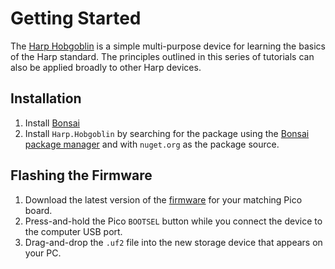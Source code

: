 # Getting Started

The [Harp Hobgoblin](https://github.com/harp-tech/device.hobgoblin) is a simple multi-purpose device for learning the basics of the Harp standard. The principles outlined in this series of tutorials can also be applied broadly to other Harp devices.

## Installation
1. Install [Bonsai](https://bonsai-rx.org/docs/articles/installation.html)
2. Install `Harp.Hobgoblin` by searching for the package using the [Bonsai package manager](https://bonsai-rx.org/docs/articles/packages.html) and with `nuget.org` as the package source.

## Flashing the Firmware
1. Download the latest version of the [firmware](https://github.com/harp-tech/device.hobgoblin/releases/) for your matching Pico board.
2. Press-and-hold the Pico `BOOTSEL` button while you connect the device to the computer USB port.
2. Drag-and-drop the `.uf2` file into the new storage device that appears on your PC.